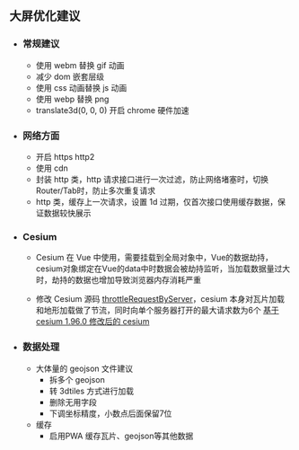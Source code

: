 ## 大屏优化建议

* ### 常规建议
  * 使用 webm 替换 gif 动画
  * 减少 dom 嵌套层级
  * 使用 css 动画替换 js 动画
  * 使用 webp 替换 png
  * translate3d(0, 0, 0) 开启 chrome 硬件加速

* ### 网络方面
  * 开启 https http2
  * 使用 cdn
  * 封装 http 类，http 请求接口进行一次过滤，防止网络堵塞时，切换Router/Tab时，防止多次重复请求
  * http 类，缓存上一次请求，设置 1d 过期，仅首次接口使用缓存数据，保证数据较快展示


* ### Cesium
  * Cesium 在 Vue 中使用，需要挂载到全局对象中，Vue的数据劫持，cesium对象绑定在Vue的data中时数据会被劫持监听，当加载数据量过大时，劫持的数据也增加导致浏览器内存消耗严重

  * 修改 Cesium 源码 [throttleRequestByServer](http://support.supermap.com.cn/DataWarehouse/WebDocHelp/iPortal/webgl/docs/Documentation/throttleRequestByServer.html)，cesium 本身对瓦片加载和地形加载做了节流，同时向单个服务器打开的最大请求数为6个
  [基于cesium 1.96.0 修改后的 cesium ](http://10.200.1.145/framework/web/es-lab/es-cesium)

* ### 数据处理
  * 大体量的 geojson 文件建议
    * 拆多个 geojson
    * 转 3dtiles 方式进行加载
    * 删除无用字段
    * 下调坐标精度，小数点后面保留7位
  * 缓存
    * 启用PWA 缓存瓦片、geojson等其他数据
